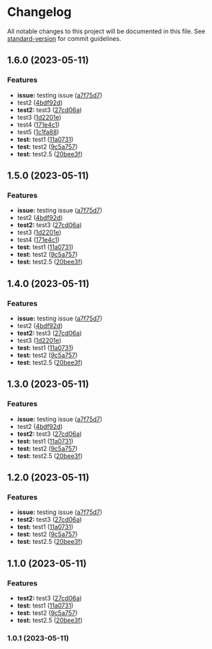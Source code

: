 # Changelog

All notable changes to this project will be documented in this file. See [standard-version](https://github.com/conventional-changelog/standard-version) for commit guidelines.

## 1.6.0 (2023-05-11)


### Features

* **issue:** testing issue ([a7f75d7](https://github.com/KrokaKrola/semantic-versioning/commit/a7f75d7ec32ea9f44743cdbe574fa6bcf6cf6ace))
* test2 ([4bdf92d](https://github.com/KrokaKrola/semantic-versioning/commit/4bdf92d2bc7fad026513748953476721d56ca225))
* **test2:** test3 ([27cd06a](https://github.com/KrokaKrola/semantic-versioning/commit/27cd06a1952d7da284469a0e8f2d53ba26343565))
* test3 ([1d2201e](https://github.com/KrokaKrola/semantic-versioning/commit/1d2201e6dcab648a76fb06accdbb3fcd17881b3f))
* test4 ([171e4c1](https://github.com/KrokaKrola/semantic-versioning/commit/171e4c1422694692510bcca53f85b47458a1190a))
* test5 ([1c1fa88](https://github.com/KrokaKrola/semantic-versioning/commit/1c1fa88bce6c8e0429c2f775833347ba4aeac05f))
* **test:** test1 ([11a0731](https://github.com/KrokaKrola/semantic-versioning/commit/11a0731bbbe18aa83d58749d354738ec1dcc20bf))
* **test:** test2 ([9c5a757](https://github.com/KrokaKrola/semantic-versioning/commit/9c5a757c799dc07af338e231bf350d5fdb267dc1))
* **test:** test2.5 ([20bee3f](https://github.com/KrokaKrola/semantic-versioning/commit/20bee3f78a948acf7be0d45f9118637f9cd1bc52))

## 1.5.0 (2023-05-11)


### Features

* **issue:** testing issue ([a7f75d7](https://github.com/KrokaKrola/semantic-versioning/commit/a7f75d7ec32ea9f44743cdbe574fa6bcf6cf6ace))
* test2 ([4bdf92d](https://github.com/KrokaKrola/semantic-versioning/commit/4bdf92d2bc7fad026513748953476721d56ca225))
* **test2:** test3 ([27cd06a](https://github.com/KrokaKrola/semantic-versioning/commit/27cd06a1952d7da284469a0e8f2d53ba26343565))
* test3 ([1d2201e](https://github.com/KrokaKrola/semantic-versioning/commit/1d2201e6dcab648a76fb06accdbb3fcd17881b3f))
* test4 ([171e4c1](https://github.com/KrokaKrola/semantic-versioning/commit/171e4c1422694692510bcca53f85b47458a1190a))
* **test:** test1 ([11a0731](https://github.com/KrokaKrola/semantic-versioning/commit/11a0731bbbe18aa83d58749d354738ec1dcc20bf))
* **test:** test2 ([9c5a757](https://github.com/KrokaKrola/semantic-versioning/commit/9c5a757c799dc07af338e231bf350d5fdb267dc1))
* **test:** test2.5 ([20bee3f](https://github.com/KrokaKrola/semantic-versioning/commit/20bee3f78a948acf7be0d45f9118637f9cd1bc52))

## 1.4.0 (2023-05-11)


### Features

* **issue:** testing issue ([a7f75d7](https://github.com/KrokaKrola/semantic-versioning/commit/a7f75d7ec32ea9f44743cdbe574fa6bcf6cf6ace))
* test2 ([4bdf92d](https://github.com/KrokaKrola/semantic-versioning/commit/4bdf92d2bc7fad026513748953476721d56ca225))
* **test2:** test3 ([27cd06a](https://github.com/KrokaKrola/semantic-versioning/commit/27cd06a1952d7da284469a0e8f2d53ba26343565))
* test3 ([1d2201e](https://github.com/KrokaKrola/semantic-versioning/commit/1d2201e6dcab648a76fb06accdbb3fcd17881b3f))
* **test:** test1 ([11a0731](https://github.com/KrokaKrola/semantic-versioning/commit/11a0731bbbe18aa83d58749d354738ec1dcc20bf))
* **test:** test2 ([9c5a757](https://github.com/KrokaKrola/semantic-versioning/commit/9c5a757c799dc07af338e231bf350d5fdb267dc1))
* **test:** test2.5 ([20bee3f](https://github.com/KrokaKrola/semantic-versioning/commit/20bee3f78a948acf7be0d45f9118637f9cd1bc52))

## 1.3.0 (2023-05-11)


### Features

* **issue:** testing issue ([a7f75d7](https://github.com/KrokaKrola/semantic-versioning/commit/a7f75d7ec32ea9f44743cdbe574fa6bcf6cf6ace))
* test2 ([4bdf92d](https://github.com/KrokaKrola/semantic-versioning/commit/4bdf92d2bc7fad026513748953476721d56ca225))
* **test2:** test3 ([27cd06a](https://github.com/KrokaKrola/semantic-versioning/commit/27cd06a1952d7da284469a0e8f2d53ba26343565))
* **test:** test1 ([11a0731](https://github.com/KrokaKrola/semantic-versioning/commit/11a0731bbbe18aa83d58749d354738ec1dcc20bf))
* **test:** test2 ([9c5a757](https://github.com/KrokaKrola/semantic-versioning/commit/9c5a757c799dc07af338e231bf350d5fdb267dc1))
* **test:** test2.5 ([20bee3f](https://github.com/KrokaKrola/semantic-versioning/commit/20bee3f78a948acf7be0d45f9118637f9cd1bc52))

## 1.2.0 (2023-05-11)


### Features

* **issue:** testing issue ([a7f75d7](https://github.com/KrokaKrola/semantic-versioning/commit/a7f75d7ec32ea9f44743cdbe574fa6bcf6cf6ace))
* **test2:** test3 ([27cd06a](https://github.com/KrokaKrola/semantic-versioning/commit/27cd06a1952d7da284469a0e8f2d53ba26343565))
* **test:** test1 ([11a0731](https://github.com/KrokaKrola/semantic-versioning/commit/11a0731bbbe18aa83d58749d354738ec1dcc20bf))
* **test:** test2 ([9c5a757](https://github.com/KrokaKrola/semantic-versioning/commit/9c5a757c799dc07af338e231bf350d5fdb267dc1))
* **test:** test2.5 ([20bee3f](https://github.com/KrokaKrola/semantic-versioning/commit/20bee3f78a948acf7be0d45f9118637f9cd1bc52))

## 1.1.0 (2023-05-11)


### Features

* **test2:** test3 ([27cd06a](https://github.com/KrokaKrola/semantic-versioning/commit/27cd06a1952d7da284469a0e8f2d53ba26343565))
* **test:** test1 ([11a0731](https://github.com/KrokaKrola/semantic-versioning/commit/11a0731bbbe18aa83d58749d354738ec1dcc20bf))
* **test:** test2 ([9c5a757](https://github.com/KrokaKrola/semantic-versioning/commit/9c5a757c799dc07af338e231bf350d5fdb267dc1))
* **test:** test2.5 ([20bee3f](https://github.com/KrokaKrola/semantic-versioning/commit/20bee3f78a948acf7be0d45f9118637f9cd1bc52))

### 1.0.1 (2023-05-11)
